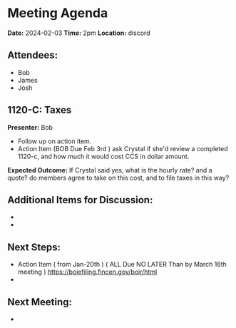 # Meeting Agenda

**Date:**  2024-02-03
**Time:**   2pm
**Location:**   discord

## Attendees:   
- Bob
- James
- Josh

## 1120-C: Taxes

**Presenter:** Bob

- Follow up on action item.
- Action Item (BOB Due Feb 3rd ) ask Crystal if she'd review a completed 1120-c, and how much it would cost CCS in dollar amount.

**Expected Outcome:** If Crystal said yes, what is the hourly rate? and a quote? do members agree to take on this cost, and to file taxes in this way?

## Additional Items for Discussion:

- 
- 

## Next Steps:

- Action Item ( from Jan-20th ) ( ALL Due NO LATER Than by March 16th meeting ) https://boiefiling.fincen.gov/boir/html
- 

## Next Meeting:

- 
